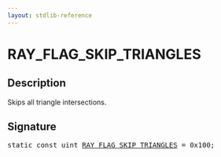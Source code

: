 ```yaml
---
layout: stdlib-reference
---
```


# RAY_FLAG_SKIP_TRIANGLES

## Description

Skips all triangle intersections.


## Signature
<pre>
<span class='code_keyword'>static</span> <span class='code_keyword'>const</span> <span class="code_keyword">uint</span> <a href="/stdlib-reference/global-decls/ray_flag_skip_triangles-01245679abcefghijklm" class="code_var">RAY_FLAG_SKIP_TRIANGLES</a> = 0x100;
</pre>

